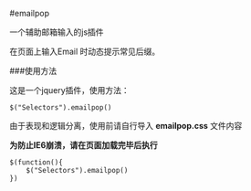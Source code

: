 #emailpop

一个辅助邮箱输入的js插件

在页面上输入Email 时动态提示常见后缀。

###使用方法

这是一个jquery插件，使用方法：

	$("Selectors").emailpop()

由于表现和逻辑分离，使用前请自行导入 **emailpop.css** 文件内容

**为防止IE6崩溃，请在页面加载完毕后执行**

	$(function(){
		$("Selectors").emailpop()
	})